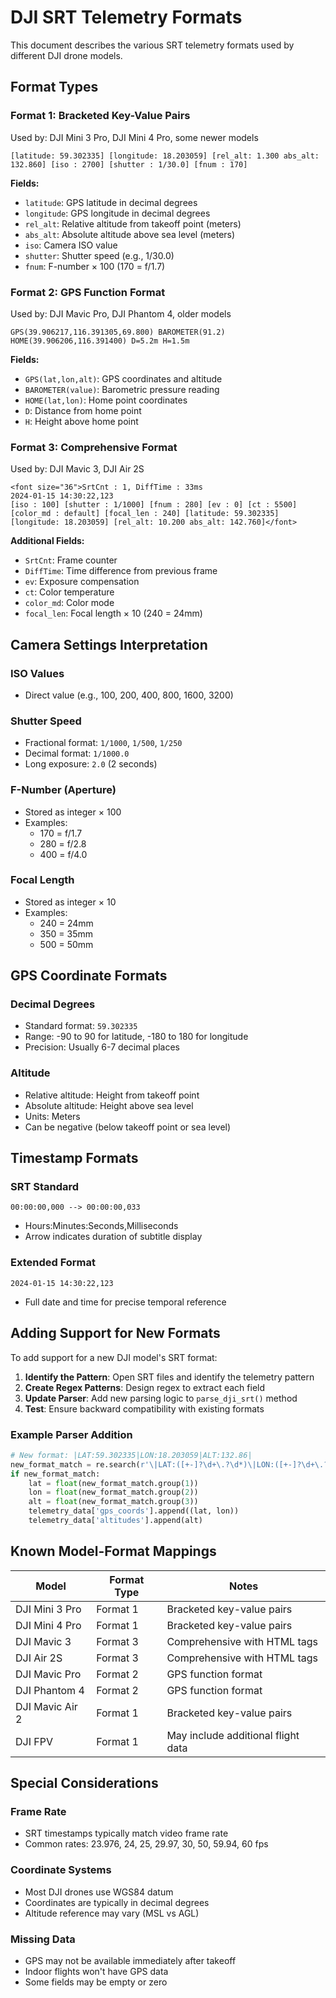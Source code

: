 # DJI SRT Telemetry Formats

This document describes the various SRT telemetry formats used by different DJI drone models.

## Format Types

### Format 1: Bracketed Key-Value Pairs

Used by: DJI Mini 3 Pro, DJI Mini 4 Pro, some newer models

```
[latitude: 59.302335] [longitude: 18.203059] [rel_alt: 1.300 abs_alt: 132.860] [iso : 2700] [shutter : 1/30.0] [fnum : 170]
```

**Fields:**
- `latitude`: GPS latitude in decimal degrees
- `longitude`: GPS longitude in decimal degrees
- `rel_alt`: Relative altitude from takeoff point (meters)
- `abs_alt`: Absolute altitude above sea level (meters)
- `iso`: Camera ISO value
- `shutter`: Shutter speed (e.g., 1/30.0)
- `fnum`: F-number × 100 (170 = f/1.7)

### Format 2: GPS Function Format

Used by: DJI Mavic Pro, DJI Phantom 4, older models

```
GPS(39.906217,116.391305,69.800) BAROMETER(91.2) 
HOME(39.906206,116.391400) D=5.2m H=1.5m
```

**Fields:**
- `GPS(lat,lon,alt)`: GPS coordinates and altitude
- `BAROMETER(value)`: Barometric pressure reading
- `HOME(lat,lon)`: Home point coordinates
- `D`: Distance from home point
- `H`: Height above home point

### Format 3: Comprehensive Format

Used by: DJI Mavic 3, DJI Air 2S

```
<font size="36">SrtCnt : 1, DiffTime : 33ms
2024-01-15 14:30:22,123
[iso : 100] [shutter : 1/1000] [fnum : 280] [ev : 0] [ct : 5500] [color_md : default] [focal_len : 240] [latitude: 59.302335] [longitude: 18.203059] [rel_alt: 10.200 abs_alt: 142.760]</font>
```

**Additional Fields:**
- `SrtCnt`: Frame counter
- `DiffTime`: Time difference from previous frame
- `ev`: Exposure compensation
- `ct`: Color temperature
- `color_md`: Color mode
- `focal_len`: Focal length × 10 (240 = 24mm)

## Camera Settings Interpretation

### ISO Values
- Direct value (e.g., 100, 200, 400, 800, 1600, 3200)

### Shutter Speed
- Fractional format: `1/1000`, `1/500`, `1/250`
- Decimal format: `1/1000.0`
- Long exposure: `2.0` (2 seconds)

### F-Number (Aperture)
- Stored as integer × 100
- Examples:
  - 170 = f/1.7
  - 280 = f/2.8
  - 400 = f/4.0

### Focal Length
- Stored as integer × 10
- Examples:
  - 240 = 24mm
  - 350 = 35mm
  - 500 = 50mm

## GPS Coordinate Formats

### Decimal Degrees
- Standard format: `59.302335`
- Range: -90 to 90 for latitude, -180 to 180 for longitude
- Precision: Usually 6-7 decimal places

### Altitude
- Relative altitude: Height from takeoff point
- Absolute altitude: Height above sea level
- Units: Meters
- Can be negative (below takeoff point or sea level)

## Timestamp Formats

### SRT Standard
```
00:00:00,000 --> 00:00:00,033
```
- Hours:Minutes:Seconds,Milliseconds
- Arrow indicates duration of subtitle display

### Extended Format
```
2024-01-15 14:30:22,123
```
- Full date and time for precise temporal reference

## Adding Support for New Formats

To add support for a new DJI model's SRT format:

1. **Identify the Pattern**: Open SRT files and identify the telemetry pattern
2. **Create Regex Patterns**: Design regex to extract each field
3. **Update Parser**: Add new parsing logic to `parse_dji_srt()` method
4. **Test**: Ensure backward compatibility with existing formats

### Example Parser Addition

```python
# New format: |LAT:59.302335|LON:18.203059|ALT:132.86|
new_format_match = re.search(r'\|LAT:([+-]?\d+\.?\d*)\|LON:([+-]?\d+\.?\d*)\|ALT:([+-]?\d+\.?\d*)\|', telemetry_line)
if new_format_match:
    lat = float(new_format_match.group(1))
    lon = float(new_format_match.group(2))
    alt = float(new_format_match.group(3))
    telemetry_data['gps_coords'].append((lat, lon))
    telemetry_data['altitudes'].append(alt)
```

## Known Model-Format Mappings

| Model | Format Type | Notes |
|-------|------------|-------|
| DJI Mini 3 Pro | Format 1 | Bracketed key-value pairs |
| DJI Mini 4 Pro | Format 1 | Bracketed key-value pairs |
| DJI Mavic 3 | Format 3 | Comprehensive with HTML tags |
| DJI Air 2S | Format 3 | Comprehensive with HTML tags |
| DJI Mavic Pro | Format 2 | GPS function format |
| DJI Phantom 4 | Format 2 | GPS function format |
| DJI Mavic Air 2 | Format 1 | Bracketed key-value pairs |
| DJI FPV | Format 1 | May include additional flight data |

## Special Considerations

### Frame Rate
- SRT timestamps typically match video frame rate
- Common rates: 23.976, 24, 25, 29.97, 30, 50, 59.94, 60 fps

### Coordinate Systems
- Most DJI drones use WGS84 datum
- Coordinates are typically in decimal degrees
- Altitude reference may vary (MSL vs AGL)

### Missing Data
- GPS may not be available immediately after takeoff
- Indoor flights won't have GPS data
- Some fields may be empty or zero
